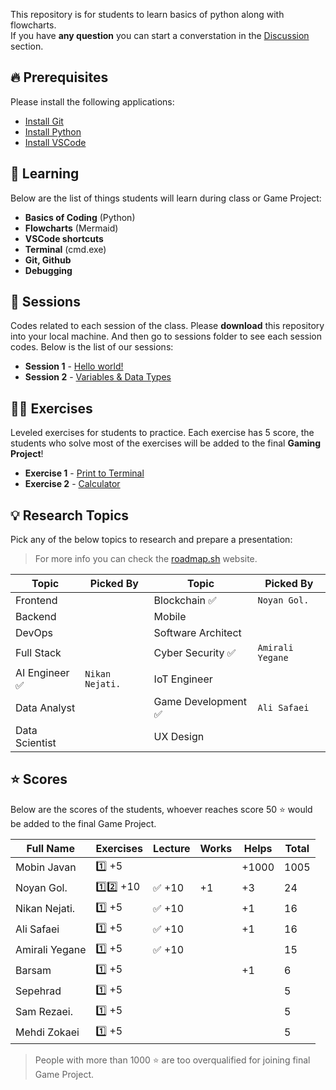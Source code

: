 This repository is for students to learn basics of python along with flowcharts.  
If you have **any question** you can start a converstation in the [Discussion](https://github.com/hayyaun/kids/discussions) section.

## 🔥 Prerequisites

Please install the following applications:

- [Install Git](https://git-scm.com/downloads)
- [Install Python](https://www.python.org/downloads/release/python-3130/)
- [Install VSCode](https://code.visualstudio.com/)

## 🧠 Learning

Below are the list of things students will learn during class or Game Project:

- **Basics of Coding** (Python)
- **Flowcharts** (Mermaid)
- **VSCode shortcuts**
- **Terminal** (cmd.exe)
- **Git, Github**
- **Debugging**

## 📒 Sessions

Codes related to each session of the class.
Please **download** this repository into your local machine.
And then go to sessions folder to see each session codes.
Below is the list of our sessions:

- **Session 1** - [Hello world!](/sessions/session-1.ipynb)
- **Session 2** - [Variables & Data Types](/sessions/session-2.ipynb)

## 🧑‍💻 Exercises

Leveled exercises for students to practice.
Each exercise has 5 score, the students who solve most of the exercises will be added to the final **Gaming Project**!

- **Exercise 1** - [Print to Terminal](/exercises/exercise-1.py)
- **Exercise 2** - [Calculator](/exercises/exercise-2.py)

## 💡 Research Topics

Pick any of the below topics to research and prepare a presentation:

> For more info you can check the [roadmap.sh](https://roadmap.sh) website.

| Topic          | Picked By       | Topic               | Picked By        |
| -------------- | --------------- | ------------------- | ---------------- |
| Frontend       |                 | Blockchain ✅       | `Noyan Gol.`     |
| Backend        |                 | Mobile              |                  |
| DevOps         |                 | Software Architect  |                  |
| Full Stack     |                 | Cyber Security ✅   | `Amirali Yegane` |
| AI Engineer ✅ | `Nikan Nejati.` | IoT Engineer        |                  |
| Data Analyst   |                 | Game Development ✅ | `Ali Safaei`     |
| Data Scientist |                 | UX Design           |                  |

## ⭐ Scores

Below are the scores of the students, whoever reaches score 50 ⭐ would be added to the final Game Project.

| Full Name      | Exercises | Lecture | Works | Helps | Total |
| -------------- | --------- | ------- | ----- | ----- | ----- |
| Mobin Javan    | 1️⃣ +5     |         |       | +1000 | 1005  |
| Noyan Gol.     | 1️⃣2️⃣ +10  | ✅ +10  | +1    | +3    | 24    |
| Nikan Nejati.  | 1️⃣ +5     | ✅ +10  |       | +1    | 16    |
| Ali Safaei     | 1️⃣ +5     | ✅ +10  |       | +1    | 16    |
| Amirali Yegane | 1️⃣ +5     | ✅ +10  |       |       | 15    |
| Barsam         | 1️⃣ +5     |         |       | +1    | 6     |
| Sepehrad       | 1️⃣ +5     |         |       |       | 5     |
| Sam Rezaei.    | 1️⃣ +5     |         |       |       | 5     |
| Mehdi Zokaei   | 1️⃣ +5     |         |       |       | 5     |

> People with more than 1000 ⭐ are too overqualified for joining final Game Project.

